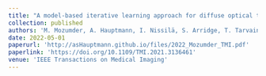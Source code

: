 ```yaml
---
title: "A model-based iterative learning approach for diffuse optical tomography"
collection: published
authors: 'M. Mozumder, A. Hauptmann, I. Nissilä, S. Arridge, T. Tarvainen'
date: 2022-05-01
paperurl: 'http://asHauptmann.github.io/files/2022_Mozumder_TMI.pdf'
paperlink: 'https://doi.org/10.1109/TMI.2021.3136461'
venue: 'IEEE Transactions on Medical Imaging'
---
```

